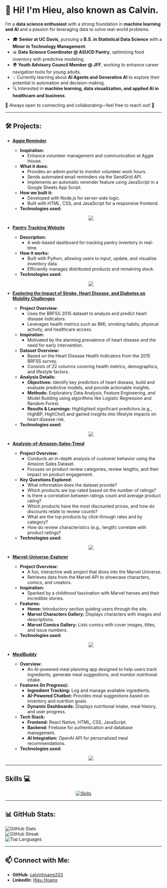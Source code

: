 # 👋 Hi! I'm Hieu, also known as Calvin.

I’m a **data science enthusiast** with a strong foundation in **machine learning and AI** and a passion for leveraging data to solve real-world problems.  

- 🎓 **Senior at UC Davis**, pursuing a **B.S. in Statistical Data Science** with a **Minor in Technology Management**.  
- 📊 **Data Science Coordinator @ ASUCD Pantry**, optimizing food inventory with predictive modeling.  
- 🌍 **Youth Advisory Council Member @ JFF**, working to enhance career navigation tools for young adults.  
- 💡 Currently learning about **AI Agents and Generative AI** to explore their potential in automation and decision-making.  
- 🔍 Interested in **machine learning, data visualization, and applied AI in healthcare and business**.  

🌟 Always open to connecting and collaborating—feel free to reach out! 🚀  

---

## 🛠 Projects:

- **[Aggie Reminder](https://github.com/calvinhoang203/Aggie-Reminder)**
  - **Inspiration:**
    - Enhance volunteer management and communication at Aggie House.
  - **What it does:**
    - Provides an admin portal to monitor volunteer work hours.
    - Sends automated email reminders via the SendGrid API.
    - Implements an automatic reminder feature using JavaScript in a Google Sheets App Script.
  - **How we built it:**
    - Developed with Node.js for server-side logic.
    - Built with HTML, CSS, and JavaScript for a responsive frontend.
  - **Technologies used:**  
    <p align="center">
      <a href="https://skillicons.dev">
        <img src="https://skillicons.dev/icons?i=vscode,nodejs,html,css,javascript" style="margin: 0 15px;"/>
      </a>
    </p>

- **[Pantry Tracking Website](https://github.com/lJulietl/Pantry-Tracking-Website)**
  - **Description:**
    - A web-based dashboard for tracking pantry inventory in real-time.
  - **How it works:**
    - Built with Python, allowing users to input, update, and visualize inventory data.
    - Efficiently manages distributed products and remaining stock.
  - **Technologies used:**  
    <p align="center">
      <a href="https://skillicons.dev">
        <img src="https://skillicons.dev/icons?i=vscode,python,css" style="margin: 0 15px;" />
      </a>
    </p>

- **[Exploring the Impact of Stroke, Heart Disease, and Diabetes on Mobility Challenges](https://github.com/calvinhoang203/Exploring-the-Impact-of-Stroke-Heart-Disease-and-Diabetes-on-Mobility-Challenges)**
  - **Project Overview:**
    - Uses the BRFSS 2015 dataset to analyze and predict heart disease indicators.
    - Leverages health metrics such as BMI, smoking habits, physical activity, and healthcare access.
  - **Inspiration:**
    - Motivated by the alarming prevalence of heart disease and the need for early intervention.
  - **Dataset Overview:**
    - Based on the Heart Disease Health Indicators from the 2015 BRFSS survey.
    - Consists of 22 columns covering health metrics, demographics, and lifestyle factors.
  - **Analysis Details:**
    - **Objectives:** Identify key predictors of heart disease, build and evaluate predictive models, and provide actionable insights.
    - **Methods:** Exploratory Data Analysis, Feature Engineering, and Model Building using algorithms like Logistic Regression and Random Forest.
    - **Results & Learnings:** Highlighted significant predictors (e.g., HighBP, HighChol) and gained insights into lifestyle impacts on heart disease risk.
  - **Technologies used:**  
    <p align="center">
      <a href="https://skillicons.dev">
        <img src="https://skillicons.dev/icons?i=anaconda,python,sklearn" style="margin: 0 15px;"/>
      </a>
    </p>

- **[Analysis-of-Amazon-Sales-Trend](https://github.com/calvinhoang203/Analysis-of-Amazon-Sales-Trend)**
  - **Project Overview:**
    - Conducts an in-depth analysis of customer behavior using the Amazon Sales Dataset.
    - Focuses on product review categories, review lengths, and their impact on product engagement.
  - **Key Questions Explored:**
    - What information does the dataset provide?
    - Which products are top-rated based on the number of ratings?
    - Is there a correlation between ratings count and average product rating?
    - Which products have the most discounted prices, and how do discounts relate to review counts?
    - What are the top products by click-through rates and by category?
    - How do review characteristics (e.g., length) correlate with product ratings?
  - **Technologies used:**  
    <p align="center">
      <a href="https://skillicons.dev">
        <img src="https://skillicons.dev/icons?i=anaconda,python" style="margin: 0 15px;"/>
      </a>
    </p>

- **[Marvel-Universe-Explorer](https://github.com/calvinhoang203/Marvel-Universe-Explorer)**
  - **Project Overview:**
    - A fun, interactive web project that dives into the Marvel Universe.
    - Retrieves data from the Marvel API to showcase characters, comics, and creators.
  - **Inspiration:**
    - Sparked by a childhood fascination with Marvel heroes and their incredible stories.
  - **Features:**
    - **Home:** Introductory section guiding users through the site.
    - **Marvel Characters Gallery:** Displays characters with images and descriptions.
    - **Marvel Comics Gallery:** Lists comics with cover images, titles, and issue numbers.
  - **Technologies used:**  
    <p align="center">
      <a href="https://skillicons.dev">
        <img src="https://skillicons.dev/icons?i=vscode,html,css,javascript" style="margin: 0 15px;"/>
      </a>
    </p>

- **[MealBuddy](https://github.com/calvinhoang203/MealBuddy)**
  - **Overview:**
    - An AI-powered meal planning app designed to help users track ingredients, generate meal suggestions, and monitor nutritional intake.
  - **Features (In Progress):**
    - **Ingredient Tracking:** Log and manage available ingredients.
    - **AI-Powered Chatbot:** Provides meal suggestions based on inventory and nutrition goals.
    - **Dynamic Dashboards:** Displays nutritional intake, meal history, and user progress.
  - **Tech Stack:**
    - **Frontend:** React Native, HTML, CSS, JavaScript.
    - **Backend:** Firebase for authentication and database management.
    - **AI Integration:** OpenAI API for personalized meal recommendations.
  - **Technologies used:**  
    <p align="center">
      <a href="https://skillicons.dev">
        <img src="https://skillicons.dev/icons?i=vscode,react,firebase,html,css,javascript" style="margin: 0 15px;"/>
      </a>
    </p>

---

## Skills 💻

<p align="center">
  <a href="https://skillicons.dev">
    <img src="https://skillicons.dev/icons?i=anaconda,gitlab,vscode,python,sklearn,javascript,nodejs,html,css,git,github" style="margin: 0 15px;" alt="Skills" />
  </a>
</p>

---

## 📊 GitHub Stats:
![GitHub Stats](https://github-readme-stats.vercel.app/api?username=calvinhoang203&show_icons=true&theme=dark)  
![GitHub Streak](https://github-readme-streak-stats.herokuapp.com/?user=calvinhoang203&theme=dark)  
![Top Languages](https://github-readme-stats.vercel.app/api/top-langs/?username=calvinhoang203&layout=compact&theme=dark) 

---

## 📫 Connect with Me:
- **GitHub**: [calvinhoang203](https://github.com/calvinhoang203)
- **LinkedIn**: [Hieu Hoang](https://linkedin.com/in/yourname)

